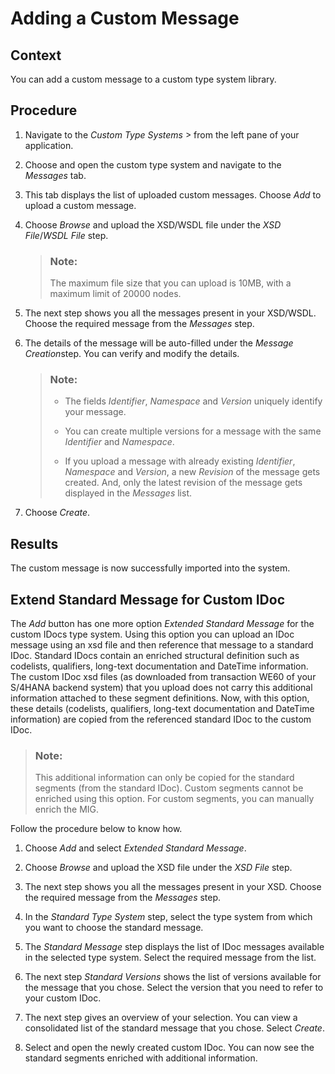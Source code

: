 <!-- loio8b7eb45224cb4162917ec7f5958d9c29 -->

<link rel="stylesheet" type="text/css" href="../css/sap-icons.css"/>

# Adding a Custom Message



## Context

You can add a custom message to a custom type system library.



## Procedure

1.  Navigate to the *Custom Type Systems* <span class="SAP-icons"></span> from the left pane of your application.

2.  Choose and open the custom type system and navigate to the *Messages* tab.

3.  This tab displays the list of uploaded custom messages. Choose *Add* to upload a custom message.

4.  Choose *Browse* and upload the XSD/WSDL file under the *XSD File*/*WSDL File* step.

    > ### Note:  
    > The maximum file size that you can upload is 10MB, with a maximum limit of 20000 nodes.

5.  The next step shows you all the messages present in your XSD/WSDL. Choose the required message from the *Messages* step.

6.  The details of the message will be auto-filled under the *Message Creation*step. You can verify and modify the details.

    > ### Note:  
    > -   The fields *Identifier*, *Namespace* and *Version* uniquely identify your message.
    > 
    > -   You can create multiple versions for a message with the same *Identifier* and *Namespace*.
    > -   If you upload a message with already existing *Identifier*, *Namespace* and *Version*, a new *Revision* of the message gets created. And, only the latest revision of the message gets displayed in the *Messages* list.

7.  Choose *Create*.




<a name="loio8b7eb45224cb4162917ec7f5958d9c29__result_azq_21h_spb"/>

## Results

The custom message is now successfully imported into the system.

<a name="concept_clb_1t5_czb"/>

<!-- concept\_clb\_1t5\_czb -->

## Extend Standard Message for Custom IDoc

The *Add* button has one more option *Extended Standard Message* for the custom IDocs type system. Using this option you can upload an IDoc message using an xsd file and then reference that message to a standard IDoc. Standard IDocs contain an enriched structural definition such as codelists, qualifiers, long-text documentation and DateTime information. The custom IDoc xsd files \(as downloaded from transaction WE60 of your S/4HANA backend system\) that you upload does not carry this additional information attached to these segment definitions. Now, with this option, these details \(codelists, qualifiers, long-text documentation and DateTime information\) are copied from the referenced standard IDoc to the custom IDoc.

> ### Note:  
> This additional information can only be copied for the standard segments \(from the standard IDoc\). Custom segments cannot be enriched using this option. For custom segments, you can manually enrich the MIG.

Follow the procedure below to know how.

1.  Choose *Add* and select *Extended Standard Message*.

2.  Choose *Browse* and upload the XSD file under the *XSD File* step.
3.  The next step shows you all the messages present in your XSD. Choose the required message from the *Messages* step.
4.  In the *Standard Type System* step, select the type system from which you want to choose the standard message.
5.  The *Standard Message* step displays the list of IDoc messages available in the selected type system. Select the required message from the list.
6.  The next step *Standard Versions* shows the list of versions available for the message that you chose. Select the version that you need to refer to your custom IDoc.
7.  The next step gives an overview of your selection. You can view a consolidated list of the standard message that you chose. Select *Create*.
8.  Select and open the newly created custom IDoc. You can now see the standard segments enriched with additional information.

